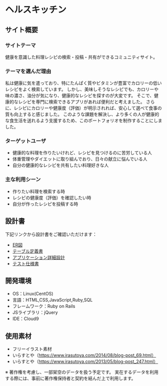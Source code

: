 # ヘルスキッチン

## サイト概要
### サイトテーマ
健康を意識した料理レシピの検索・投稿・共有ができるコミュニティサイト。

### テーマを選んだ理由
私は健康に気を遣っており、特にたんぱく質やビタミンが豊富でカロリーの低いレシピをよく検索しています。
しかし、美味しそうなレシピでも、カロリーや味の濃さ、油分が気になり、健康的なレシピを探すのが大変です。
そこで、健康的なレシピを専門に検索できるアプリがあれば便利だと考えました。
さらに、レシピにカロリーや健康度（評価）が明示されれば、安心して選べて食事の質も向上すると感じました。
このような課題を解決し、より多くの人が健康的な食生活を送れるよう支援するため、このポートフォリオを制作することにしました。

### ターゲットユーザ
- 健康的な料理を作りたいけれど、レシピを見つけるのに苦労している人
- 体重管理やダイエットに取り組んでおり、日々の献立に悩んでいる人
- 自分の健康的なレシピを共有したい料理好きな人

### 主な利用シーン
- 作りたい料理を検索する時
- レシピの健康度（評価）を確認したい時
- 自分が作ったレシピを投稿する時

## 設計書
下記リンクから設計書をご確認いただけます：
- [ER図](https://drive.google.com/file/d/1GfuvibK1cfwR4Dnl06J42HOdyVyj-Gdg/view?usp=sharing)
- [テーブル定義書](https://docs.google.com/spreadsheets/d/1y1RCSfGCgsHTiHGxLidHN4wVd_q1QEnVMlAOSZ7eiqE/edit?usp=sharing)
- [アプリケーション詳細設計](https://docs.google.com/spreadsheets/d/1PFw7bgZ62131snHCg2KCxMcGWhD_7FDp4A7XLNo5efw/edit?usp=sharing)
- [テスト仕様書](https://docs.google.com/spreadsheets/d/1aNCuNwQcnWmPBCzVWJxtSuUxrw6WkC2YUq43Rk6euRs/edit?usp=sharing)

## 開発環境
- OS：Linux(CentOS)
- 言語：HTML,CSS,JavaScript,Ruby,SQL
- フレームワーク：Ruby on Rails
- JSライブラリ：jQuery
- IDE：Cloud9

## 使用素材
- フリーイラスト素材
 - いらすとや（https://www.irasutoya.com/2014/08/blog-post_69.html）
 - いらすとや（https://www.irasutoya.com/2013/05/blog-post_247.html）

※ 著作権を考慮し、一部架空のデータを扱う予定です。
実在するデータを利用する際には、事前に著作権保持者と契約を結んだ上で利用します。